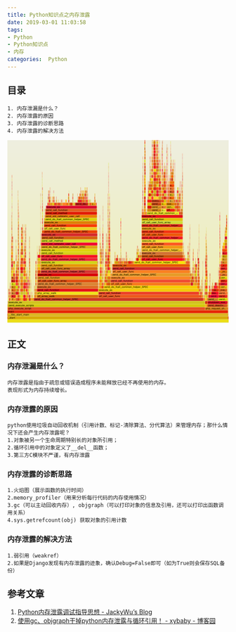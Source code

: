```yaml
---
title: Python知识点之内存泄露
date: 2019-03-01 11:03:58
tags: 
- Python
- Python知识点
- 内存
categories:  Python
---
```


## 目录

```
1. 内存泄漏是什么？
2. 内存泄露的原因
3. 内存泄露的诊断思路
4. 内存泄露的解决方法
```

![flame graph](https://raw.githubusercontent.com/AboutSange/img/master/flamegraph.png)

<!-- more -->

## 正文

### 内存泄漏是什么？

```
内存泄露是指由于疏忽或错误造成程序未能释放已经不再使用的内存。
表现形式为内存持续增长。
```

### 内存泄露的原因

```
python使用垃圾自动回收机制（引用计数、标记-清除算法、分代算法）来管理内存；那什么情况下还会产生内存泄露呢？
1.对象被另一个生命周期特别长的对象所引用；
2.循环引用中的对象定义了__del__函数；
3.第三方C模块不严谨，有内存泄露
```

### 内存泄露的诊断思路

```
1.火焰图（展示函数的执行时间）
2.memory_profiler（用来分析每行代码的内存使用情况）
3.gc（可以主动回收内存）, objgraph（可以打印对象的信息及引用，还可以打印出函数调用关系）
4.sys.getrefcount(obj) 获取对象的引用计数
```

### 内存泄露的解决方法

```
1.弱引用（weakref）
2.如果是Django发现有内存泄露的迹象，确认Debug=False即可（如为True则会保存SQL备份）
```

## 参考文章

1. [Python内存泄露调试指导思想 - JackyWu’s Blog](https://jackywu.github.io/articles/python%E5%86%85%E5%AD%98%E6%B3%84%E9%9C%B2%E8%B0%83%E8%AF%95%E6%8C%87%E5%AF%BC%E6%80%9D%E6%83%B3/)
2. [使用gc、objgraph干掉python内存泄露与循环引用！ - xybaby - 博客园](https://www.cnblogs.com/xybaby/p/7491656.html)
